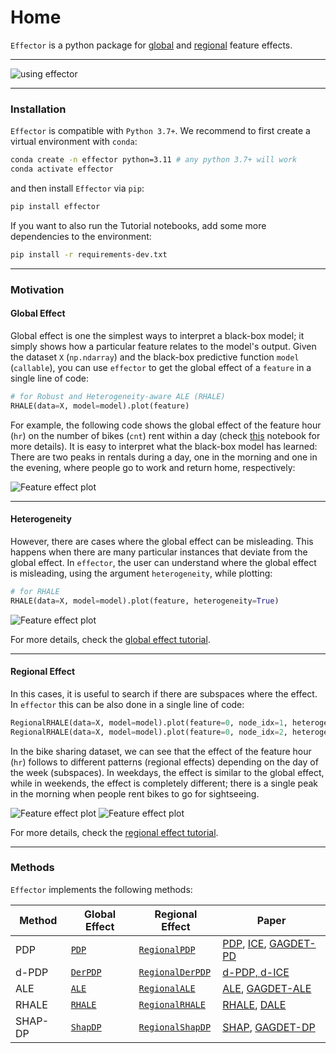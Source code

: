 # Home

`Effector` is a python package for [global](./global_effect_intro/) and [regional](.regional_effect_intro/) feature effects.

---

![using effector](static/effector_intro.gif)

---
### Installation

`Effector` is compatible with `Python 3.7+`. We recommend to first create a virtual environment with `conda`:

```bash
conda create -n effector python=3.11 # any python 3.7+ will work
conda activate effector
```

and then install `Effector` via `pip`:

```bash
pip install effector
```

If you want to also run the Tutorial notebooks, add some more dependencies to the environment:

```bash
pip install -r requirements-dev.txt
```

---
### Motivation

#### Global Effect 

Global effect is one the simplest ways to interpret a black-box model;
it simply shows how a particular feature relates to the model's output.
Given the dataset `X` (`np.ndarray`) and the black-box predictive function `model` (`callable`), 
you can use `effector` to get the global effect of a `feature` in a single line of code:

```python
# for Robust and Heterogeneity-aware ALE (RHALE)
RHALE(data=X, model=model).plot(feature)
```

For example, the following code shows the global effect of the feature hour (`hr`) on the 
number of bikes (`cnt`) rent within a day (check [this](./Tutorials/real-examples/01_bike_sharing_dataset/) 
notebook for more details). It is easy to interpret what the black-box model has learned:
There are two peaks in rentals during a day, one in the morning and one in the evening,
where people go to work and return home, respectively:

![Feature effect plot](./static/bike_sharing_global_pdp.png)

--- 

#### Heterogeneity

However, there are cases where the global effect can be misleading. This happens 
when there are many particular instances that deviate from the global effect.
In `effector`, the user can understand where the global effect is misleading, 
using the argument `heterogeneity`, while plotting:

```python
# for RHALE
RHALE(data=X, model=model).plot(feature, heterogeneity=True)
```

![Feature effect plot](./static/bike_sharing_global_pdp_heterogeneity.png)


For more details, check the [global effect tutorial](./global_effect_intro/).

--- 

#### Regional Effect

In this cases, it is useful to search if there are subspaces where the effect.
In `effector` this can be also done in a single line of code:

```python
RegionalRHALE(data=X, model=model).plot(feature=0, node_idx=1, heterogeneity=True)
RegionalRHALE(data=X, model=model).plot(feature=0, node_idx=2, heterogeneity=True)
```

In the bike sharing dataset, we can see that the effect of the feature hour (`hr`) 
follows to different patterns (regional effects) depending on the day of the week (subspaces).
In weekdays, the effect is similar to the global effect, while in weekends, the effect is
completely different; there is a single peak in the morning when people rent bikes to go for sightseeing.

![Feature effect plot](./static/bike_sharing_regional_pdp_workingdays.png)
![Feature effect plot](./static/bike_sharing_regional_pdp_weekends.png)

For more details, check the [regional effect tutorial](./regional_effect_intro/).

---

### Methods

`Effector` implements the following methods:

| Method   | Global Effect                                         | Regional Effect                                                               | Paper                                                                                                                                               |                                                                                                                                
|----------|-------------------------------------------------------|-------------------------------------------------------------------------------|-----------------------------------------------------------------------------------------------------------------------------------------------------|
| PDP      | [`PDP`](./api/#effector.global_effect_pdp.PDP)        | [`RegionalPDP`](./api/#effector.regional_effect_pdp.RegionalPDP)              | [PDP](https://projecteuclid.org/euclid.aos/1013203451), [ICE](https://arxiv.org/abs/1309.6392), [GAGDET-PD](https://arxiv.org/pdf/2306.00541.pdf)   |
| d-PDP    | [`DerPDP`](./api/#effector.global_effect_pdp.DerPDP)  | [`RegionalDerPDP`](./api/#effector.regional_effect_pdp.RegionalDerPDP)        | [d-PDP, d-ICE](https://arxiv.org/abs/1309.6392)                                                                                                     | 
| ALE      | [`ALE`](./api/#effector.global_effect_ale.ALE)        | [`RegionalALE`](./api/#effector.regional_effect_ale.RegionalALE)              | [ALE](https://academic.oup.com/jrsssb/article/82/4/1059/7056085), [GAGDET-ALE](https://arxiv.org/pdf/2306.00541.pdf)                                |                                                                                    
| RHALE    | [`RHALE`](./api/#effector.global_effect_ale.RHALE)    | [`RegionalRHALE`](./api/#effector.regional_effect_ale.RegionalRHALE)          | [RHALE](https://ebooks.iospress.nl/doi/10.3233/FAIA230354), [DALE](https://proceedings.mlr.press/v189/gkolemis23a/gkolemis23a.pdf)                  |
| SHAP-DP  | [`ShapDP`](./api/#effector.global_effect_shap.ShapDP) | [`RegionalShapDP`](./api/#effector.regional_effect_shap.RegionalShapDP)       | [SHAP](https://papers.nips.cc/paper/7062-a-unified-approach-to-interpreting-model-predictions), [GAGDET-DP](https://arxiv.org/pdf/2306.00541.pdf)   |

